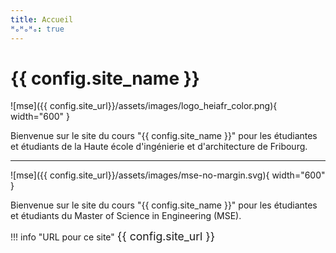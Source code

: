 ```yaml
---
title: Accueil
ᴴₒᴴₒᴴₒ: true
---
```

# {{ config.site_name }}

![mse]({{ config.site_url}}/assets/images/logo_heiafr_color.png){ width="600" }

Bienvenue sur le site du cours "{{ config.site_name }}" pour les étudiantes et étudiants
de la Haute école d'ingénierie et d'architecture de Fribourg.

---

![mse]({{ config.site_url}}/assets/images/mse-no-margin.svg){ width="600" }

Bienvenue sur le site du cours "{{ config.site_name }}" pour les étudiantes et étudiants
du Master of Science in Engineering (MSE). 

!!! info "URL pour ce site"
    <span style="font-size: 1.1rem;">{{ config.site_url }}</span>
